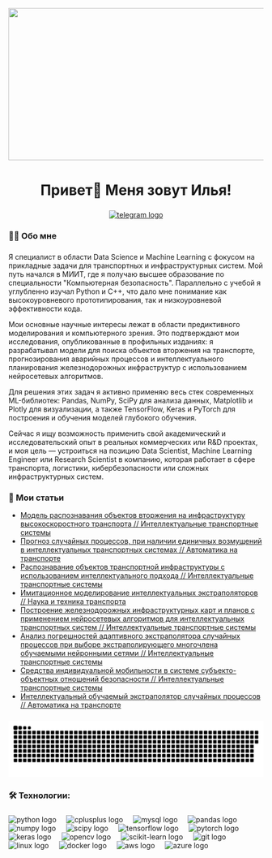 <br clear="both">

<div align="center">
  <img height="300" width="600" src="https://user-images.githubusercontent.com/74038190/225813708-98b745f2-7d22-48cf-9150-083f1b00d6c9.gif"  />
</div>

###

<h1 align="center">Привет👋 Меня зовут Илья!</h1>

###

<div align="center">
  <a href="https://t.me/Fegren" target="_blank">
    <img src="https://img.shields.io/static/v1?message=Telegram&logo=telegram&label=&color=2CA5E0&logoColor=white&labelColor=&style=for-the-badge" height="25" alt="telegram logo"  />
  </a>
</div>

###

<h3 align="left">👩‍💻  Обо мне</h3>

###

<p align="left">Я специалист в области Data Science и Machine Learning с фокусом на прикладные задачи для транспортных и инфраструктурных систем. Мой путь начался в МИИТ, где я получаю высшее образование по специальности "Компьютерная безопасность". Параллельно с учебой я углубленно изучал Python и C++, что дало мне понимание как высокоуровневого прототипирования, так и низкоуровневой эффективности кода.

Мои основные научные интересы лежат в области предиктивного моделирования и компьютерного зрения. Это подтверждают мои исследования, опубликованные в профильных изданиях: я разрабатывал модели для поиска объектов вторжения на транспорте, прогнозирования аварийных процессов и интеллектуального планирования железнодорожных инфраструктур с использованием нейросетевых алгоритмов.

Для решения этих задач я активно применяю весь стек современных ML-библиотек: Pandas, NumPy, SciPy для анализа данных, Matplotlib и Plotly для визуализации, а также TensorFlow, Keras и PyTorch для построения и обучения моделей глубокого обучения.

Сейчас я ищу возможность применить свой академический и исследовательский опыт в реальных коммерческих или R&D проектах, и моя цель — устроиться на позицию Data Scientist, Machine Learning Engineer или Research Scientist в компанию, которая работает в сфере транспорта, логистики, кибербезопасности или сложных инфраструктурных систем.</p>

###
<h3 align="left">📕 Мои статьи</h3>

- [Модель распознавания объектов вторжения на инфраструктуру высокоскоростного транспорта // Интеллектуальные транспортные системы](https://elibrary.ru/item.asp?id=54074159)
- [Прогноз случайных процессов, при наличии единичных возмущений в интеллектуальных транспортных системах // Автоматика на транспорте](https://elibrary.ru/item.asp?id=54401682)
- [Распознавание объектов транспортной инфраструктуры с использованием интеллектуального подхода // Интеллектуальные транспортные системы](https://elibrary.ru/item.asp?id=68533632)
- [Имитационное моделирование интеллектуальных экстраполяторов // Наука и техника транспорта](https://elibrary.ru/item.asp?id=72798909)
- [Построение железнодорожных инфраструктурных карт и планов с применением нейросетевых алгоритмов для интеллектуальных транспортных систем // Интеллектуальные транспортные системы ](https://elibrary.ru/item.asp?id=82441892)
- [Анализ погрешностей адаптивного экстраполятора случайных процессов при выборе экстраполирующего многочлена обучаемыми нейронными сетями // Интеллектуальные транспортные системы](https://elibrary.ru/item.asp?id=82441898)
- [Средства индивидуальной мобильности в системе субъекто-объектных отношений безопасности // Интеллектуальные транспортные системы ](https://elibrary.ru/item.asp?id=82441985)
- [Интеллектуальный обучаемый экстраполятор случайных процессов // Автоматика на транспорте](https://elibrary.ru/item.asp?id=82458865)

###

<p align="center">
 <img width="600" src="assets/github-snake.svg" alt="snake"/>
</p>

###

<h3 align="left">🛠 Технологии:</h3>

###

<div align="left">
  <img src="https://cdn.jsdelivr.net/gh/devicons/devicon/icons/python/python-original.svg" height="40" alt="python logo" />
  <img width="12" />
  <img src="https://cdn.jsdelivr.net/gh/devicons/devicon/icons/cplusplus/cplusplus-original.svg" height="40" alt="cplusplus logo" />
  <img width="12" />
  <img src="https://cdn.jsdelivr.net/gh/devicons/devicon/icons/mysql/mysql-original.svg" height="40" alt="mysql logo" />
  <img width="12" />
  <img src="https://cdn.jsdelivr.net/gh/devicons/devicon/icons/pandas/pandas-original.svg" height="40" alt="pandas logo" />
  <img width="12" />
  <img src="https://cdn.jsdelivr.net/gh/devicons/devicon/icons/numpy/numpy-original.svg" height="40" alt="numpy logo" />
  <img width="12" />
  <img src="https://cdn.jsdelivr.net/gh/devicons/devicon/icons/scipy/scipy-original.svg" height="40" alt="scipy logo" />
  <img width="12" />
  <img src="https://cdn.jsdelivr.net/gh/devicons/devicon/icons/tensorflow/tensorflow-original.svg" height="40" alt="tensorflow logo" />
  <img width="12" />
  <img src="https://cdn.jsdelivr.net/gh/devicons/devicon/icons/pytorch/pytorch-original.svg" height="40" alt="pytorch logo" />
  <img width="12" />
  <img src="https://cdn.simpleicons.org/keras/FF0000" height="40" alt="keras logo" />
  <img width="12" />
  <img src="https://cdn.simpleicons.org/opencv/5C3EE8" height="40" alt="opencv logo" />
  <img width="12" />
  <img src="https://cdn.simpleicons.org/scikitlearn/F7931E" height="40" alt="scikit-learn logo" />
  <img width="12" />
  <img src="https://skillicons.dev/icons?i=git" height="40" alt="git logo" />
  <img width="12" />
  <img src="https://skillicons.dev/icons?i=linux" height="40" alt="linux logo" />
  <img width="12" />
  <img src="https://skillicons.dev/icons?i=docker" height="40" alt="docker logo" />
  <img width="12" />
  <img src="https://skillicons.dev/icons?i=aws" height="40" alt="aws logo" />
  <img width="12" />
  <img src="https://skillicons.dev/icons?i=azure" height="40" alt="azure logo" />
</div>


